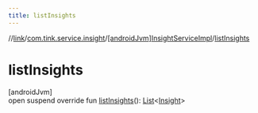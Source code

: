 ```yaml
---
title: listInsights
---
```

//[link](../../../index.html)/[com.tink.service.insight](../index.html)/[[androidJvm]InsightServiceImpl](index.html)/[listInsights](list-insights.html)



# listInsights



[androidJvm]\
open suspend override fun [listInsights](list-insights.html)(): [List](https://kotlinlang.org/api/latest/jvm/stdlib/kotlin.collections/-list/index.html)&lt;[Insight](../../com.tink.model.insights/[android-jvm]-insight/index.html)&gt;




